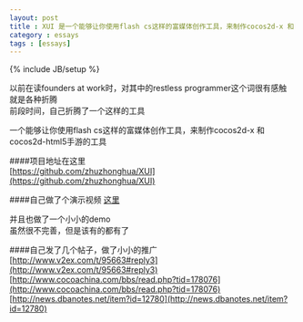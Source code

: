 ```yaml
---
layout: post
title : XUI 是一个能够让你使用flash cs这样的富媒体创作工具，来制作cocos2d-x 和 cocos2d-html5手游的工具
category : essays
tags : [essays]
---
```

{% include JB/setup %}

以前在读founders at work时，对其中的restless programmer这个词很有感触    
就是各种折腾    
前段时间，自己折腾了一个这样的工具    

一个能够让你使用flash cs这样的富媒体创作工具，来制作cocos2d-x 和 cocos2d-html5手游的工具    

####项目地址在这里   
[https://github.com/zhuzhonghua/XUI](https://github.com/zhuzhonghua/XUI)

####自己做了个演示视频
[这里](/essays/2013/11/24/flash-jsfl-cocos2d-js-app/)  

并且也做了一个小小的demo    
虽然很不完善，但是该有的都有了		  

####自己发了几个帖子，做了小小的推广    
[http://www.v2ex.com/t/95663#reply3](http://www.v2ex.com/t/95663#reply3)		
[http://www.cocoachina.com/bbs/read.php?tid=178076](http://www.cocoachina.com/bbs/read.php?tid=178076)
[http://news.dbanotes.net/item?id=12780](http://news.dbanotes.net/item?id=12780)    

